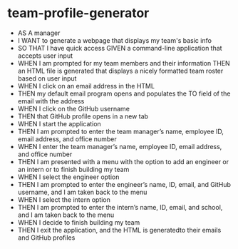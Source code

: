 # team-profile-generator
* AS A manager 
* I WANT to generate a webpage that displays my team's basic info 
* SO THAT I have quick access GIVEN a command-line application that accepts user input 
* WHEN I am prompted for my team members and their information THEN an HTML file is generated that displays a nicely formatted team roster based on user input 
* WHEN I click on an email address in the HTML 
* THEN my default email program opens and populates the TO field of the email with the address 
* WHEN I click on the GitHub username 
* THEN that GitHub profile opens in a new tab 
* WHEN I start the application 
* THEN I am prompted to enter the team manager’s name, employee ID, email address, and office number 
* WHEN I enter the team manager’s name, employee ID, email address, and office number 
* THEN I am presented with a menu with the option to add an engineer or an intern or to finish building my team 
* WHEN I select the engineer option 
* THEN I am prompted to enter the engineer’s name, ID, email, and GitHub username, and I am taken back to the menu 
* WHEN I select the intern option 
* THEN I am prompted to enter the intern’s name, ID, email, and school, and I am taken back to the menu 
* WHEN I decide to finish building my team 
* THEN I exit the application, and the HTML is generatedto their emails and GitHub profiles 
